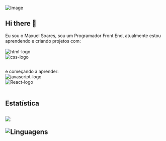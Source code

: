 ![Image](https://github.com/user-attachments/assets/6e353daa-3cd9-4aaa-9227-67902c341ed5)
## Hi there 👋

Eu sou o Maxuel Soares, sou um Programador Front End, atualmente estou aprendendo e criando projetos com:
<br>
<br>
<img src="https://img.shields.io/badge/HTML5-E34F26?style=for-the-badge&logo=html5&logoColor=white" alt="html-logo"/>
<br>
<img src="https://img.shields.io/badge/CSS3-1572B6?style=for-the-badge&logo=css3&logoColor=white" alt="css-logo"/>
<br>
##
e começando a aprender: 
<br>
<img src="https://img.shields.io/badge/JavaScript-F7DF1E?style=for-the-badge&logo=javascript&logoColor=black" alt="javascript-logo"/>
<br>
<img src="https://img.shields.io/badge/React-20232A?style=for-the-badge&logo=react&logoColor=61DAFB" alt="React-logo" />
<br>
<br>
<h2> Estatística <h2>
<picture>
  <source
    srcset="https://github-readme-stats.vercel.app/api?username=Maxuel76S&show_icons=true&theme=tokyonigth"
    media="(prefers-color-scheme: tokyonigth)"
  />
  <source
    srcset="https://github-readme-stats.vercel.app/api?username=Maxuel76S&show_icons=true"
    media="(prefers-color-scheme: light), (prefers-color-scheme: no-preference)"
  />
  <img src="https://github-readme-stats.vercel.app/api?username=Maxuel76S&show_icons=true" />
</picture>

![Linguagens](https://github-readme-stats.vercel.app/api/top-langs/?username=Maxuel76S&layout=compact)
